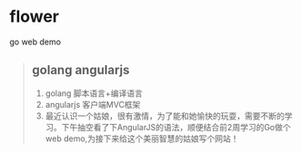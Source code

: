 flower
======
go web demo
> ## golang angularjs
> 
> 1.   golang 脚本语言+编译语言
> 2.   angularjs 客户端MVC框架
> 3.   最近认识一个姑娘，很有激情，为了能和她愉快的玩耍，需要不断的学习。下午抽空看了下AngularJS的语法，顺便结合前2周学习的Go做个web demo,为接下来给这个美丽智慧的姑娘写个网站！
